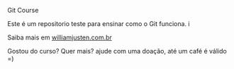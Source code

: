 Git Course

Este é um repositorio teste para ensinar como o Git funciona. i

Saiba mais em [williamjusten.com.br](http://williamjusten.com.br)

Gostou do curso? Quer mais? ajude com uma doação, até um café é válido =)